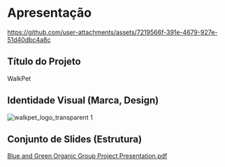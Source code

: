 # Apresentação



https://github.com/user-attachments/assets/7219566f-391e-4679-927e-51d40dbc4a8c



## Título do Projeto

WalkPet

## Identidade Visual (Marca, Design)

![walkpet_logo_transparent 1](https://github.com/user-attachments/assets/5a12d761-1800-475c-819e-1f2b001ab54e)


## Conjunto de Slides (Estrutura)

[Blue and Green Organic Group Project Presentation.pdf](https://github.com/user-attachments/files/18055796/Blue.and.Green.Organic.Group.Project.Presentation.pdf)
